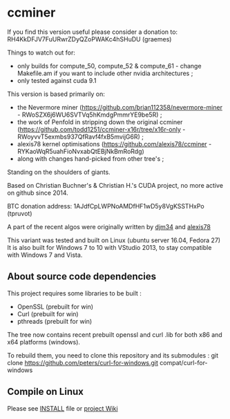 # ccminer

If you find this version useful please consider a donation to: RH4KkDFJV7FuURwrZDyQZoPWAKc4hSHuDU (graemes)

Things to watch out for:
- only builds for compute_50, compute_52 & compute_61 - change Makefile.am if you want to include other nvidia architectures ;
- only tested against cuda 9.1

This version is based primarily on:
- the Nevermore miner (https://github.com/brian112358/nevermore-miner - RWoSZX6j6WU6SVTVq5hKmdgPmmrYE9be5R) ;
- the work of Penfold in stripping down the original ccminer (https://github.com/todd1251/ccminer-x16r/tree/x16r-only - RWoyvvT5exmbs937QfRavf4fxB5mvijG6R) ;
- alexis78 kernel optimisations (https://github.com/alexis78/ccminer - RYKaoWqR5uahFioNvxabQtEBjNkBmRoRdg) 
- along with changes hand-picked from other tree's ;

Standing on the shoulders of giants.

Based on Christian Buchner's &amp; Christian H.'s CUDA project, no more active on github since 2014.

BTC donation address: 1AJdfCpLWPNoAMDfHF1wD5y8VgKSSTHxPo (tpruvot)

A part of the recent algos were originally written by [djm34](https://github.com/djm34) and [alexis78](https://github.com/alexis78)

This variant was tested and built on Linux (ubuntu server 16.04, Fedora 27)
It is also built for Windows 7 to 10 with VStudio 2013, to stay compatible with Windows 7 and Vista.

About source code dependencies
------------------------------

This project requires some libraries to be built :

- OpenSSL (prebuilt for win)
- Curl (prebuilt for win)
- pthreads (prebuilt for win)

The tree now contains recent prebuilt openssl and curl .lib for both x86 and x64 platforms (windows).

To rebuild them, you need to clone this repository and its submodules :
    git clone https://github.com/peters/curl-for-windows.git compat/curl-for-windows


Compile on Linux
----------------

Please see [INSTALL](https://github.com/tpruvot/ccminer/blob/linux/INSTALL) file or [project Wiki](https://github.com/tpruvot/ccminer/wiki/Compatibility)
